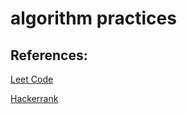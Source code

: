 # algorithm practices

## References:
[Leet Code](https://leetcode.com/)

[Hackerrank](https://www.hackerrank.com/)